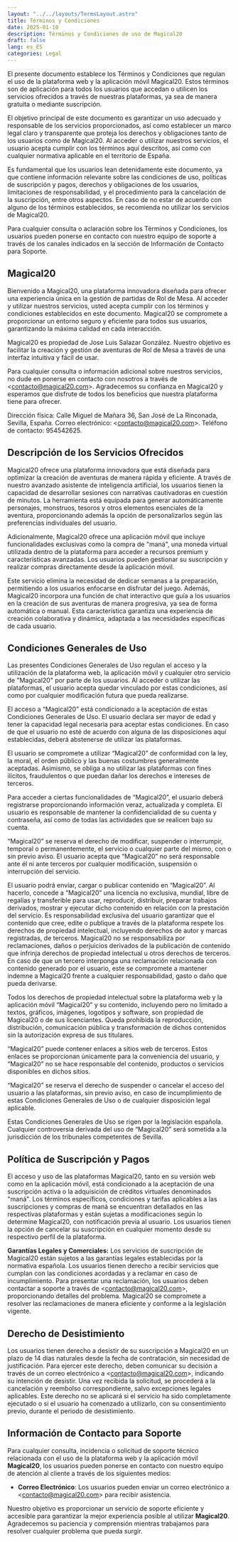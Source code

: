 ```yaml
---
layout: "../../layouts/TermsLayout.astro"
title: Términos y Condiciones
date: 2025-01-10
description: Términos y Condiciones de uso de Magical20
draft: false
lang: es_ES
categories: Legal
---
```


El presente documento establece los Términos y Condiciones que regulan el uso de la plataforma web y la aplicación móvil Magical20. Estos términos son de aplicación para todos los usuarios que accedan o utilicen los servicios ofrecidos a través de nuestras plataformas, ya sea de manera gratuita o mediante suscripción.

El objetivo principal de este documento es garantizar un uso adecuado y responsable de los servicios proporcionados, así como establecer un marco legal claro y transparente que proteja los derechos y obligaciones tanto de los usuarios como de Magical20. Al acceder o utilizar nuestros servicios, el usuario acepta cumplir con los términos aquí descritos, así como con cualquier normativa aplicable en el territorio de España.

Es fundamental que los usuarios lean detenidamente este documento, ya que contiene información relevante sobre las condiciones de uso, políticas de suscripción y pagos, derechos y obligaciones de los usuarios, limitaciones de responsabilidad, y el procedimiento para la cancelación de la suscripción, entre otros aspectos. En caso de no estar de acuerdo con alguno de los términos establecidos, se recomienda no utilizar los servicios de Magical20.

Para cualquier consulta o aclaración sobre los Términos y Condiciones, los usuarios pueden ponerse en contacto con nuestro equipo de soporte a través de los canales indicados en la sección de Información de Contacto para Soporte.

## Magical20

Bienvenido a Magical20, una plataforma innovadora diseñada para ofrecer una experiencia única en la gestión de partidas de Rol de Mesa. Al acceder y utilizar nuestros servicios, usted acepta cumplir con los términos y condiciones establecidos en este documento. Magical20 se compromete a proporcionar un entorno seguro y eficiente para todos sus usuarios, garantizando la máxima calidad en cada interacción.

Magical20 es propiedad de Jose Luis Salazar González. Nuestro objetivo es facilitar la creación y gestión de aventuras de Rol de Mesa a través de una interfaz intuitiva y fácil de usar.

Para cualquier consulta o información adicional sobre nuestros servicios, no dude en ponerse en contacto con nosotros a través de <[contacto@magical20.com](mailto:contacto@magical20.com)>. Agradecemos su confianza en Magical20 y esperamos que disfrute de todos los beneficios que nuestra plataforma tiene para ofrecer.

Dirección física: Calle Miguel de Mañara 36, San José de La Rinconada, Sevilla, España. Correo electrónico: <[contacto@magical20.com](mailto:contacto@magical20.com)>. Teléfono de contacto: 954542625.

## Descripción de los Servicios Ofrecidos

Magical20 ofrece una plataforma innovadora que está diseñada para optimizar la creación de aventuras de manera rápida y eficiente. A través de nuestro avanzado asistente de inteligencia artificial, los usuarios tienen la capacidad de desarrollar sesiones con narrativas cautivadoras en cuestión de minutos. La herramienta está equipada para generar automáticamente personajes, monstruos, tesoros y otros elementos esenciales de la aventura, proporcionando además la opción de personalizarlos según las preferencias individuales del usuario.

Adicionalmente, Magical20 ofrece una aplicación móvil que incluye funcionalidades exclusivas como la compra de "maná", una moneda virtual utilizada dentro de la plataforma para acceder a recursos premium y características avanzadas. Los usuarios pueden gestionar su suscripción y realizar compras directamente desde la aplicación móvil.

Este servicio elimina la necesidad de dedicar semanas a la preparación, permitiendo a los usuarios enfocarse en disfrutar del juego. Además, Magical20 incorpora una función de chat interactivo que guía a los usuarios en la creación de sus aventuras de manera progresiva, ya sea de forma automática o manual. Esta característica garantiza una experiencia de creación colaborativa y dinámica, adaptada a las necesidades específicas de cada usuario.

## Condiciones Generales de Uso

Las presentes Condiciones Generales de Uso regulan el acceso y la utilización de la plataforma web, la aplicación móvil y cualquier otro servicio de "Magical20" por parte de los usuarios. Al acceder o utilizar las plataformas, el usuario acepta quedar vinculado por estas condiciones, así como por cualquier modificación futura que pueda realizarse.

El acceso a “Magical20” está condicionado a la aceptación de estas Condiciones Generales de Uso. El usuario declara ser mayor de edad y tener la capacidad legal necesaria para aceptar estas condiciones. En caso de que el usuario no esté de acuerdo con alguna de las disposiciones aquí establecidas, deberá abstenerse de utilizar las plataformas.

El usuario se compromete a utilizar “Magical20” de conformidad con la ley, la moral, el orden público y las buenas costumbres generalmente aceptadas. Asimismo, se obliga a no utilizar las plataformas con fines ilícitos, fraudulentos o que puedan dañar los derechos e intereses de terceros.

Para acceder a ciertas funcionalidades de “Magical20”, el usuario deberá registrarse proporcionando información veraz, actualizada y completa. El usuario es responsable de mantener la confidencialidad de su cuenta y contraseña, así como de todas las actividades que se realicen bajo su cuenta.

“Magical20” se reserva el derecho de modificar, suspender o interrumpir, temporal o permanentemente, el servicio o cualquier parte del mismo, con o sin previo aviso. El usuario acepta que “Magical20” no será responsable ante él ni ante terceros por cualquier modificación, suspensión o interrupción del servicio.

El usuario podrá enviar, cargar o publicar contenido en “Magical20”. Al hacerlo, concede a “Magical20” una licencia no exclusiva, mundial, libre de regalías y transferible para usar, reproducir, distribuir, preparar trabajos derivados, mostrar y ejecutar dicho contenido en relación con la prestación del servicio. Es responsabilidad exclusiva del usuario garantizar que el contenido que cree, edite o publique a través de la plataforma respete los derechos de propiedad intelectual, incluyendo derechos de autor y marcas registradas, de terceros. Magical20 no se responsabiliza por reclamaciones, daños o perjuicios derivados de la publicación de contenido que infrinja derechos de propiedad intelectual u otros derechos de terceros. En caso de que un tercero interponga una reclamación relacionada con contenido generado por el usuario, este se compromete a mantener indemne a Magical20 frente a cualquier responsabilidad, gasto o daño que pueda derivarse.

Todos los derechos de propiedad intelectual sobre la plataforma web y la aplicación móvil “Magical20” y su contenido, incluyendo pero no limitado a textos, gráficos, imágenes, logotipos y software, son propiedad de Magical20 o de sus licenciantes. Queda prohibida la reproducción, distribución, comunicación pública y transformación de dichos contenidos sin la autorización expresa de sus titulares.

“Magical20” puede contener enlaces a sitios web de terceros. Estos enlaces se proporcionan únicamente para la conveniencia del usuario, y “Magical20” no se hace responsable del contenido, productos o servicios disponibles en dichos sitios.

“Magical20” se reserva el derecho de suspender o cancelar el acceso del usuario a las plataformas, sin previo aviso, en caso de incumplimiento de estas Condiciones Generales de Uso o de cualquier disposición legal aplicable.

Estas Condiciones Generales de Uso se rigen por la legislación española. Cualquier controversia derivada del uso de “Magical20” será sometida a la jurisdicción de los tribunales competentes de Sevilla.

## Política de Suscripción y Pagos

El acceso y uso de las plataformas Magical20, tanto en su versión web como en la aplicación móvil, está condicionado a la aceptación de una suscripción activa o la adquisición de créditos virtuales denominados "maná". Los términos específicos, condiciones y tarifas aplicables a las suscripciones y compras de maná se encuentran detallados en las respectivas plataformas y están sujetas a modificaciones según lo determine Magical20, con notificación previa al usuario. Los usuarios tienen la opción de cancelar su suscripción en cualquier momento desde su respectivo perfil de la plataforma.

**Garantías Legales y Comerciales:** Los servicios de suscripción de Magical20 están sujetos a las garantías legales establecidas por la normativa española. Los usuarios tienen derecho a recibir servicios que cumplan con las condiciones acordadas y a reclamar en caso de incumplimiento. Para presentar una reclamación, los usuarios deben contactar a soporte a través de <[contacto@magical20.com](mailto:contacto@magical20.com)>, proporcionando detalles del problema. Magical20 se compromete a resolver las reclamaciones de manera eficiente y conforme a la legislación vigente.

## Derecho de Desistimiento

Los usuarios tienen derecho a desistir de su suscripción a Magical20 en un plazo de 14 días naturales desde la fecha de contratación, sin necesidad de justificación. Para ejercer este derecho, deben comunicar su decisión a través de un correo electrónico a <[contacto@magical20.com](mailto:contacto@magical20.com)>, indicando su intención de desistir. Una vez recibida la solicitud, se procederá a la cancelación y reembolso correspondiente, salvo excepciones legales aplicables. Este derecho no se aplicará si el servicio ha sido completamente ejecutado o si el usuario ha comenzado a utilizarlo, con su consentimiento previo, durante el periodo de desistimiento.

## Información de Contacto para Soporte

Para cualquier consulta, incidencia o solicitud de soporte técnico relacionada con el uso de la plataforma web y la aplicación móvil **Magical20**, los usuarios pueden ponerse en contacto con nuestro equipo de atención al cliente a través de los siguientes medios:

-   **Correo Electrónico**: Los usuarios pueden enviar un correo electrónico a <[contacto@magical20.com](mailto:contacto@magical20.com)> para recibir asistencia.

Nuestro objetivo es proporcionar un servicio de soporte eficiente y accesible para garantizar la mejor experiencia posible al utilizar **Magical20**. Agradecemos su paciencia y comprensión mientras trabajamos para resolver cualquier problema que pueda surgir.
